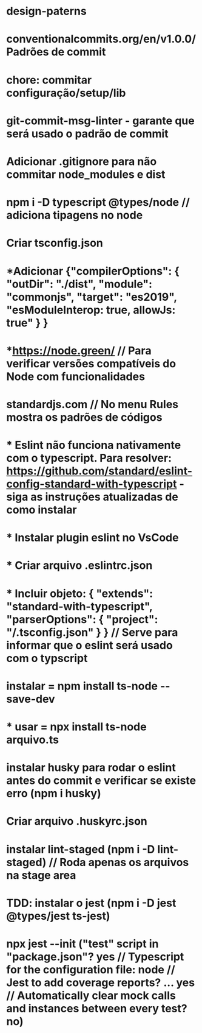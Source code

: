# design-paterns

# conventionalcommits.org/en/v1.0.0/  Padrões de commit

# chore: commitar configuração/setup/lib

# git-commit-msg-linter - garante que será usado o padrão de commit

# Adicionar .gitignore para não commitar node_modules e dist

# npm i -D typescript @types/node // adiciona tipagens no node

# Criar tsconfig.json
#   *Adicionar {"compilerOptions": { "outDir": "./dist", "module": "commonjs", "target": "es2019", "esModuleInterop: true, allowJs: true" } }
#   *https://node.green/ // Para verificar versões compatíveis do Node com funcionalidades

# standardjs.com  // No menu Rules mostra os padrões de códigos
#   * Eslint não funciona nativamente com o typescript. Para resolver: https://github.com/standard/eslint-config-standard-with-typescript - siga as instruções atualizadas de como instalar
#   * Instalar plugin eslint no VsCode
#   * Criar arquivo .eslintrc.json
#   * Incluir objeto: { "extends": "standard-with-typescript", "parserOptions": { "project": "/.tsconfig.json" } } // Serve para informar que o eslint será usado com o typscript

# instalar = npm install ts-node --save-dev
#   * usar = npx install ts-node arquivo.ts

# instalar husky para rodar o eslint antes do commit e verificar se existe erro (npm i husky)

# Criar arquivo .huskyrc.json

# instalar lint-staged (npm i -D lint-staged) // Roda apenas os arquivos na stage area

# TDD: instalar o jest (npm i -D jest @types/jest ts-jest)

# npx jest --init ("test" script in "package.json"? yes // Typescript for the configuration file: node // Jest to add coverage reports? … yes // Automatically clear mock calls and instances between every test? no)